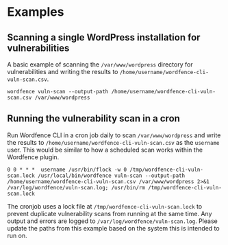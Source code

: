 # Examples

## Scanning a single WordPress installation for vulnerabilities

A basic example of scanning the `/var/www/wordpress` directory for vulnerabilities and writing the results to `/home/username/wordfence-cli-vuln-scan.csv`. 

	wordfence vuln-scan --output-path /home/username/wordfence-cli-vuln-scan.csv /var/www/wordpress

## Running the vulnerability scan in a cron

Run Wordfence CLI in a cron job daily to scan `/var/www/wordpress` and write the results to `/home/username/wordfence-cli-vuln-scan.csv` as the `username` user. This would be similar to how a scheduled scan works within the Wordfence plugin.

	0 0 * * *  username /usr/bin/flock -w 0 /tmp/wordfence-cli-vuln-scan.lock /usr/local/bin/wordfence vuln-scan --output-path /home/username/wordfence-cli-vuln-scan.csv /var/www/wordpress 2>&1 /var/log/wordfence/vuln-scan.log; /usr/bin/rm /tmp/wordfence-cli-vuln-scan.lock

The cronjob uses a lock file at `/tmp/wordfence-cli-vuln-scan.lock` to prevent duplicate vulnerability scans from running at the same time. Any output and errors are logged to `/var/log/wordfence/vuln-scan.log`. Please update the paths from this example based on the system this is intended to run on.

